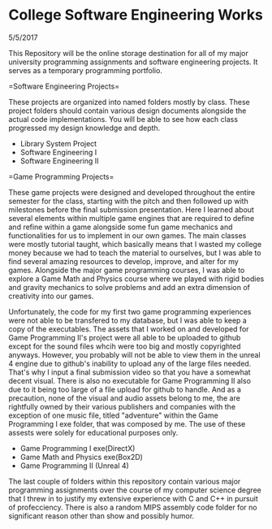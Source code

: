 # College Software Engineering Works
5/5/2017

This Repository will be the online storage destination for all of my major university programming assignments 
and software engineering projects. It serves as a temporary programming portfolio.


=Software Engineering Projects=

These projects are organized into named folders mostly by class. These project folders should contain various 
design documents alongside the actual code implementations. You will be able to see how each class progressed my 
design knowledge and depth.
- Library System Project
- Software Engineering I
- Software Engineering II


=Game Programming Projects=

These game projects were designed and developed throughout the entire semester for the class, starting with the pitch
and then followed up with milestones before the final submission presentation. Here I learned about several elements 
within multiple game engines that are required to define and refine within a game alongside some fun game mechanics 
and functionalities for us to implement in our own games. The main classes were mostly tutorial taught, which 
basically means that I wasted my college money because we had to teach the material to ourselves, but I was able to 
find several amazing resources to develop, improve, and alter for my games. Alongside the major game programming 
courses, I was able to explore a Game Math and Physics course where we played with rigid bodies and gravity mechanics 
to solve problems and add an extra dimension of creativity into our games.

Unfortunately, the code for my first two game programming experiences were not able to be transfered to my database, 
but I was able to keep a copy of the executables. The assets that I worked on and developed for Game Programming II's 
project were all able to be uploaded to github except for the sound files whcih were too big and mostly copyrighted 
anyways. However, you probably will not be able to view them in the unreal 4 engine due to github's inability to 
upload any of the large files needed. That's why I input a final submission video so that you have a somewhat decent 
visual. There is also no executable for Game Programming II also due to it being too large of a file upload for github
to handle. And as a precaution, none of the visual and audio assets belong to me, the are rightfully owned by their 
various publishers and companies with the exception of one music file, titled "adventure" within the Game Programming 
I exe folder, that was composed by me. The use of these assests were solely for educational purposes only.
- Game Programming I exe(DirectX)
- Game Math and Physics exe(Box2D)
- Game Programming II (Unreal 4)


The last couple of folders within this repository contain various major programming assignments over the course of my 
computer science degree that I threw in to justify my extensive experience with C and C++ in pursuit of profecciency.
There is also a random MIPS assembly code folder for no significant reason other than show and possibly humor.
